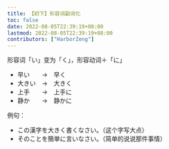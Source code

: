 ```yaml
---
title: 【初下】形容词副词化
toc: false
date: 2022-08-05T22:39:19+08:00
lastmod: 2022-08-05T22:39:19+08:00
contributors: ["HarborZeng"]
---
```


形容词「い」变为「く」，形容动词＋「に」

- 早い　　→　早く
- 大きい　→　大きく
- 上手　　→　上手に
- 静か　　→　静かに

例句：

- この漢字を大きく書くなさい。（这个字写大点）
- そのことを簡単に言いなさい。（简单的说说那件事情）

